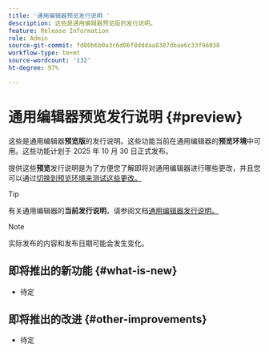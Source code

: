 ```yaml
---
title: '通用编辑器预览发行说明 '
description: 这些是通用编辑器预览版的发行说明。
feature: Release Information
role: Admin
source-git-commit: fd80b6b0a3c6d06f8dddaa8387dbae6c33f96038
workflow-type: tm+mt
source-wordcount: '132'
ht-degree: 97%

---
```



# 通用编辑器预览发行说明  {#preview}

这些是通用编辑器&#x200B;**预览版**&#x200B;的发行说明。这些功能当前在通用编辑器的&#x200B;**预览环境**&#x200B;中可用。这些功能计划于 2025 年 10 月 30 日正式发布。

提供这些&#x200B;**预览**&#x200B;发行说明是为了方便您了解即将对通用编辑器进行哪些更改，并且您可以通过[切换到预览环境来测试这些更改。](/help/sites-cloud/authoring/universal-editor/navigation.md#user-properties)

>[!TIP]
>
>有关通用编辑器的&#x200B;**当前发行说明**，请参阅文档[通用编辑器发行说明。](/help/release-notes/universal-editor/current.md)

>[!NOTE]
>
>实际发布的内容和发布日期可能会发生变化。

## 即将推出的新功能 {#what-is-new}

* 待定

## 即将推出的改进 {#other-improvements}

* 待定

